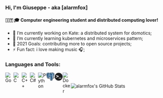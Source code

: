 ### Hi, I'm Giuseppe - aka [alarmfox]
#### 🇮🇹 🎓 Computer engineering student and distributed computing lover!

- 🔭 I’m currently working on Kate: a distributed system for domotics;
- 🌱 I’m currently learning kubernetes and microservices pattern;
- 📅 2021 Goals: contributing more to open source projects;
- ⚡ Fun fact: i love making music 🎧;

### Languages and Tools:

<img align="left" alt="Go" width="26px" src="https://user-images.githubusercontent.com/3613230/41752586-476b0b24-7596-11e8-95fe-8fd3faa21e8a.png"/>
<img align="left" alt="C" width="26px" src="https://user-images.githubusercontent.com/42747200/46140125-da084900-c26d-11e8-8ea7-c45ae6306309.png"/>
<img align="left" alt="C++" width="26px" src="https://cdn.iconscout.com/icon/free/png-512/c-programming-569564.png"/>
<img align="left" alt="C#" width="26px" src="https://www.freeiconspng.com/uploads/c-logo-icon-18.png"/>
<img align="left" alt="Python" width="26px" src="https://cdn3.iconfinder.com/data/icons/logos-and-brands-adobe/512/267_Python-512.png"/>
<img align="left" alt="PostgreSQL" width="26px" src="https://raw.githubusercontent.com/github/explore/80688e429a7d4ef2fca1e82350fe8e3517d3494d/topics/postgresql/postgresql.png"/>
<img align="left" alt="Terminal" width="26px" src="https://raw.githubusercontent.com/github/explore/80688e429a7d4ef2fca1e82350fe8e3517d3494d/topics/terminal/terminal.png"/>
<img align="left" alt="Docker" width="26px" src="https://cdn.iconscout.com/icon/free/png-256/docker-11-1175228.png"/>


<br />
<br />

<img align="left" alt="alarmfox's GitHub Stats" src="https://github-readme-stats.codestackr.vercel.app/api?username=alarmfox&show_icons=true&hide_border=true&theme=dark" />


